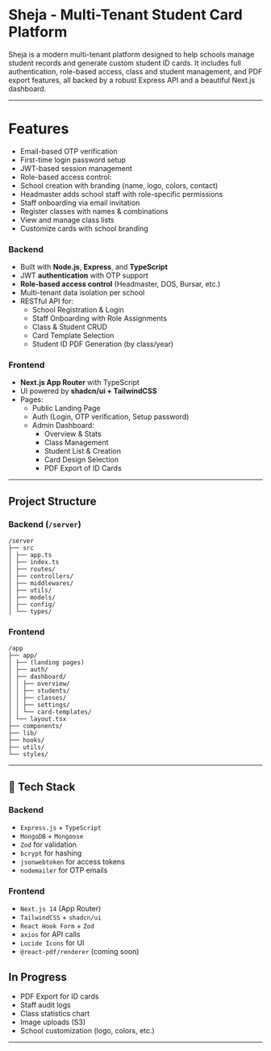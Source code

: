 # Sheja - Multi-Tenant Student Card Platform

Sheja is a modern multi-tenant platform designed to help schools manage student records and generate custom student ID cards. It includes full authentication, role-based access, class and student management, and PDF export features, all backed by a robust Express API and a beautiful Next.js dashboard.

---

# Features

- Email-based OTP verification
- First-time login password setup
- JWT-based session management
- Role-based access control:
- School creation with branding (name, logo, colors, contact)
- Headmaster adds school staff with role-specific permissions
- Staff onboarding via email invitation
- Register classes with names & combinations
- View and manage class lists
- Customize cards with school branding

### Backend

- Built with **Node.js**, **Express**, and **TypeScript**
- JWT **authentication** with OTP support
- **Role-based access control** (Headmaster, DOS, Bursar, etc.)
- Multi-tenant data isolation per school
- RESTful API for:
  - School Registration & Login
  - Staff Onboarding with Role Assignments
  - Class & Student CRUD
  - Card Template Selection
  - Student ID PDF Generation (by class/year)

### Frontend

- **Next.js App Router** with TypeScript
- UI powered by **shadcn/ui + TailwindCSS**
- Pages:
  - Public Landing Page
  - Auth (Login, OTP verification, Setup password)
  - Admin Dashboard:
    - Overview & Stats
    - Class Management
    - Student List & Creation
    - Card Design Selection
    - PDF Export of ID Cards

---

## Project Structure

### Backend (`/server`)
```structure
/server
├── src
│ ├── app.ts
│ ├── index.ts
│ ├── routes/
│ ├── controllers/
│ ├── middlewares/
│ ├── utils/
│ ├── models/
│ ├── config/
│ └── types/
```
### Frontend

```structure
/app
├── app/
│ ├── (landing pages)
│ ├── auth/
│ ├── dashboard/
│ │ ├── overview/
│ │ ├── students/
│ │ ├── classes/
│ │ ├── settings/
│ │ └── card-templates/
│ └── layout.tsx
├── components/
├── lib/
├── hooks/
├── utils/
└── styles/
```
---

## 🧪 Tech Stack

### Backend

- `Express.js` + `TypeScript`
- `MongoDB` + `Mongoose`
- `Zod` for validation
- `bcrypt` for hashing
- `jsonwebtoken` for access tokens
- `nodemailer` for OTP emails

### Frontend

- `Next.js 14` (App Router)
- `TailwindCSS` + `shadcn/ui`
- `React Hook Form` + `Zod`
- `axios` for API calls
- `Lucide Icons` for UI
- `@react-pdf/renderer` (coming soon)

## In Progress

- PDF Export for ID cards
- Staff audit logs
- Class statistics chart
- Image uploads (S3)
- School customization (logo, colors, etc.)

---
